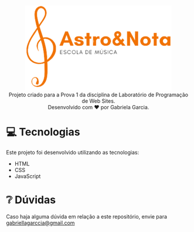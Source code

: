 <p align="center">
   <img src="https://github.com/gabsgc/astro-nota/blob/master/img/logo.png" alt="Astro&Nota" width="400"/>
   </br> Projeto criado para a Prova 1 da disciplina de Laboratório de Programação de Web Sites.  </br>
   Desenvolvido com ❤︎ por Gabriela Garcia.
</p>

# :computer: Tecnologias
Este projeto foi desenvolvido utilizando as tecnologias:

- HTML
- CSS
- JavaScript

# :grey_question: Dúvidas
Caso haja alguma dúvida em relação a este repositório, envie para gabriellagarccia@gmail.com
